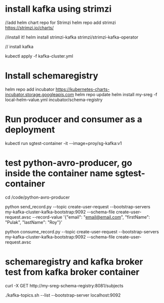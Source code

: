 # install kafka using strimzi

//add helm chart repo for Strimzi
helm repo add strimzi https://strimzi.io/charts/

//install it! 
helm install strimzi-kafka strimzi/strimzi-kafka-operator

// install kafka

kubectl apply -f kafka-cluster.yml

# Install schemaregistry 

helm repo add incubator https://kubernetes-charts-incubator.storage.googleapis.com
helm repo update
helm install my-sreg -f local-helm-value.yml incubator/schema-registry 

# Run producer and consumer as a deployment 

kubectl run sgtest-container -it --image=proy/sg-kafka:v1

# test python-avro-producer, go inside the container name sgtest-container 

cd /code/python-avro-producer


python send_record.py --topic create-user-request --bootstrap-servers my-kafka-cluster-kafka-bootstrap:9092 --schema-file create-user-request.avsc --record-value '{"email": "email@email.com", "firstName": "Pulak", "lastName": "Roy"}'

python consume_record.py --topic create-user-request --bootstrap-servers my-kafka-cluster-kafka-bootstrap:9092 --schema-file create-user-request.avsc

# schemaregistry and kafka broker test from kafka broker container 

curl -X GET http://my-sreg-schema-registry:8081/subjects

./kafka-topics.sh --list --bootstrap-server localhost:9092

